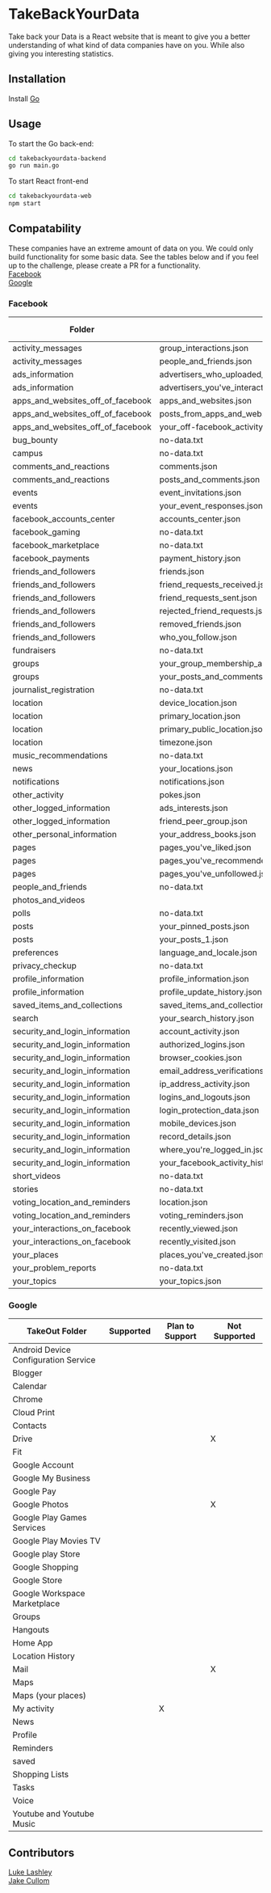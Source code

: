 # TakeBackYourData

Take back your Data is a React website that is meant to give you a better understanding of what kind of data companies have on you. While also giving you interesting statistics.

## Installation

Install [Go](https://golang.org/dl/)

## Usage

To start the Go back-end:

```bash
cd takebackyourdata-backend
go run main.go
```

To start React front-end

```bash
cd takebackyourdata-web
npm start
```

## Compatability

These companies have an extreme amount of data on you. We could only build functionality for some basic data. See the tables below and if you feel up to the challenge, please create a PR for a functionality.\
[Facebook](###Facebook)\
[Google](###Google)

### Facebook

| Folder                            | File                                                               | Supported | Plan to Support | No plans |
| --------------------------------- | ------------------------------------------------------------------ | --------- | --------------- | -------- |
| activity_messages                 | group_interactions.json                                            |           |                 |          |
| activity_messages                 | people_and_friends.json                                            |           |                 |          |
| ads_information                   | advertisers_who_uploaded_a_contact_list_with_your_information.json |           | X               |          |
| ads_information                   | advertisers_you've_interacted_with.json                            |           | X               |          |
| apps_and_websites_off_of_facebook | apps_and_websites.json                                             |           | X               |          |
| apps_and_websites_off_of_facebook | posts_from_apps_and_websites.json                                  |           | X               |          |
| apps_and_websites_off_of_facebook | your_off-facebook_activity.json                                    |           | X               |          |
| bug_bounty                        | no-data.txt                                                        |           |                 | X        |
| campus                            | no-data.txt                                                        |           |                 | X        |
| comments_and_reactions            | comments.json                                                      |           |                 |          |
| comments_and_reactions            | posts_and_comments.json                                            |           |                 |          |
| events                            | event_invitations.json                                             |           |                 |          |
| events                            | your_event_responses.json                                          |           |                 |          |
| facebook_accounts_center          | accounts_center.json                                               |           |                 |          |
| facebook_gaming                   | no-data.txt                                                        |           |                 | X        |
| facebook_marketplace              | no-data.txt                                                        |           |                 | X        |
| facebook_payments                 | payment_history.json                                               |           |                 |          |
| friends_and_followers             | friends.json                                                       |           |                 |          |
| friends_and_followers             | friend_requests_received.json                                      |           |                 |          |
| friends_and_followers             | friend_requests_sent.json                                          |           |                 |          |
| friends_and_followers             | rejected_friend_requests.json                                      |           |                 |          |
| friends_and_followers             | removed_friends.json                                               |           |                 |          |
| friends_and_followers             | who_you_follow.json                                                |           |                 |          |
| fundraisers                       | no-data.txt                                                        |           |                 | X        |
| groups                            | your_group_membership_activity.json                                |           |                 |          |
| groups                            | your_posts_and_comments_in_groups.json                             |           |                 |          |
| journalist_registration           | no-data.txt                                                        |           |                 | X        |
| location                          | device_location.json                                               |           |                 |          |
| location                          | primary_location.json                                              |           |                 |          |
| location                          | primary_public_location.json                                       |           |                 |          |
| location                          | timezone.json                                                      |           |                 |          |
| music_recommendations             | no-data.txt                                                        |           |                 | X        |
| news                              | your_locations.json                                                |           |                 |          |
| notifications                     | notifications.json                                                 |           |                 |          |
| other_activity                    | pokes.json                                                         |           |                 |          |
| other_logged_information          | ads_interests.json                                                 |           | X               |          |
| other_logged_information          | friend_peer_group.json                                             |           |                 |          |
| other_personal_information        | your_address_books.json                                            |           | X               |          |
| pages                             | pages_you've_liked.json                                            |           |                 |          |
| pages                             | pages_you've_recommended.json                                      |           |                 |          |
| pages                             | pages_you've_unfollowed.json                                       |           |                 |          |
| people_and_friends                | no-data.txt                                                        |           |                 | X        |
| photos_and_videos                 |                                                                    |           |                 | X        |
| polls                             | no-data.txt                                                        |           |                 | X        |
| posts                             | your_pinned_posts.json                                             |           |                 |          |
| posts                             | your_posts_1.json                                                  |           |                 |          |
| preferences                       | language_and_locale.json                                           |           |                 |          |
| privacy_checkup                   | no-data.txt                                                        |           |                 | X        |
| profile_information               | profile_information.json                                           |           |                 |          |
| profile_information               | profile_update_history.json                                        |           |                 |          |
| saved_items_and_collections       | saved_items_and_collections.json                                   |           |                 |          |
| search                            | your_search_history.json                                           |           |                 |          |
| security_and_login_information    | account_activity.json                                              |           |                 |          |
| security_and_login_information    | authorized_logins.json                                             |           |                 |          |
| security_and_login_information    | browser_cookies.json                                               |           |                 |          |
| security_and_login_information    | email_address_verifications.json                                   |           |                 |          |
| security_and_login_information    | ip_address_activity.json                                           |           |                 |          |
| security_and_login_information    | logins_and_logouts.json                                            |           |                 |          |
| security_and_login_information    | login_protection_data.json                                         |           |                 |          |
| security_and_login_information    | mobile_devices.json                                                |           |                 |          |
| security_and_login_information    | record_details.json                                                |           |                 |          |
| security_and_login_information    | where_you're_logged_in.json                                        |           |                 |          |
| security_and_login_information    | your_facebook_activity_history.json                                |           |                 |          |
| short_videos                      | no-data.txt                                                        |           |                 | X        |
| stories                           | no-data.txt                                                        |           |                 | X        |
| voting_location_and_reminders     | location.json                                                      |           |                 |          |
| voting_location_and_reminders     | voting_reminders.json                                              |           |                 |          |
| your_interactions_on_facebook     | recently_viewed.json                                               |           |                 |          |
| your_interactions_on_facebook     | recently_visited.json                                              |           |                 |          |
| your_places                       | places_you've_created.json                                         |           |                 |          |
| your_problem_reports              | no-data.txt                                                        |           |                 | X        |
| your_topics                       | your_topics.json                                                   |           | X               |          |

### Google

| TakeOut Folder                       | Supported | Plan to Support | Not Supported |
| ------------------------------------ | --------- | --------------- | ------------- |
| Android Device Configuration Service |           |                 |               |
| Blogger                              |           |                 |               |
| Calendar                             |           |                 |               |
| Chrome                               |           |                 |               |
| Cloud Print                          |           |                 |               |
| Contacts                             |           |                 |               |
| Drive                                |           |                 | X             |
| Fit                                  |           |                 |               |
| Google Account                       |           |                 |               |
| Google My Business                   |           |                 |               |
| Google Pay                           |           |                 |               |
| Google Photos                        |           |                 | X             |
| Google Play Games Services           |           |                 |               |
| Google Play Movies TV                |           |                 |               |
| Google play Store                    |           |                 |               |
| Google Shopping                      |           |                 |               |
| Google Store                         |           |                 |               |
| Google Workspace Marketplace         |           |                 |               |
| Groups                               |           |                 |               |
| Hangouts                             |           |                 |               |
| Home App                             |           |                 |               |
| Location History                     |           |                 |               |
| Mail                                 |           |                 | X             |
| Maps                                 |           |                 |               |
| Maps (your places)                   |           |                 |               |
| My activity                          |           | X               |               |
| News                                 |           |                 |               |
| Profile                              |           |                 |               |
| Reminders                            |           |                 |               |
| saved                                |           |                 |               |
| Shopping Lists                       |           |                 |               |
| Tasks                                |           |                 |               |
| Voice                                |           |                 |               |
| Youtube and Youtube Music            |           |                 |               |

## Contributors

[Luke Lashley](https://github.com/LukeLashley)\
[Jake Cullom](https://github.com/jpcullom)
